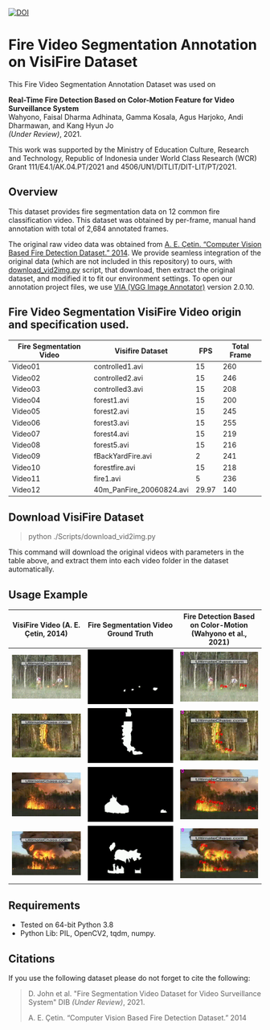 
[![DOI](https://zenodo.org/badge/406580603.svg)](https://zenodo.org/badge/latestdoi/406580603)

# Fire Video Segmentation Annotation on VisiFire Dataset 

This Fire Video Segmentation Annotation Dataset was used on

**Real-Time Fire Detection Based on Color-Motion Feature for Video Surveillance System**\
Wahyono, Faisal Dharma Adhinata, Gamma Kosala, Agus Harjoko, Andi Dharmawan, and Kang Hyun Jo\
*(Under Review)*, 2021. 

This work was supported by the Ministry of Education Culture, Research and Technology, Republic of Indonesia under World Class Research (WCR) Grant 111/E4.1/AK.04.PT/2021 and 4506/UN1/DITLIT/DIT-LIT/PT/2021.  

## Overview
This dataset provides fire segmentation data on 12 common fire classification video. This dataset was obtained by per-frame, manual hand annotation with total of 2,684 annotated frames.

The original raw video data was obtained from [A. E. Çetin. “Computer Vision Based Fire Detection Dataset.” 2014](http://signal.ee.bilkent.edu.tr/VisiFire/Demo/FireClips). We provide seamless integration of the original data (which are not included in this repository) to ours, with [download_vid2img.py](./Scripts/download_vid2img.py) script, that download, then extract the original dataset, and modified it to fit our environment settings. To open our annotation project files, we use [VIA (VGG Image Annotator)](https://www.robots.ox.ac.uk/~vgg/software/via/) version 2.0.10.

## Fire Video Segmentation VisiFire Video origin and specification used.

| Fire   Segmentation Video | Visifire Dataset          | FPS | Total Frame |
|---------------------------|---------------------------|-----|-------------|
| Video01                   | controlled1.avi           | 15  | 260         |
| Video02                   | controlled2.avi           | 15  | 246         |
| Video03                   | controlled3.avi           | 15  | 208         |
| Video04                   | forest1.avi               | 15  | 200         |
| Video05                   | forest2.avi               | 15  | 245         |
| Video06                   | forest3.avi               | 15  | 255         |
| Video07                   | forest4.avi               | 15  | 219         |
| Video08                   | forest5.avi               | 15  | 216         |
| Video09                   | fBackYardFire.avi | 2   | 241         |
| Video10                   | forestfire.avi            | 15  | 218         |
| Video11                   | fire1.avi         | 5   | 236         |
| Video12                   | 40m_PanFire_20060824.avi  | 29.97  | 140         |

## Download VisiFire Dataset
> python ./Scripts/download_vid2img.py

This command will download the original videos with parameters in the table above, and extract them into each video folder in the dataset automatically.

## Usage Example
| VisiFire Video (A. E. Çetin, 2014) | Fire Segmentation Video Ground Truth      | Fire Detection Based on Color-Motion (Wahyono et al., 2021) |
| ----------- | ----------- | ----------- |
| ![Alt Text](./README/Video01.gif)      | ![Alt Text](./README/Video01_GT.gif)       | ![Alt Text](./README/Video01_ML.gif)       |
| ![Alt Text](./README/Video02.gif)      | ![Alt Text](./README/Video02_GT.gif)       | ![Alt Text](./README/Video02_ML.gif)       |
| ![Alt Text](./README/Video04.gif)      | ![Alt Text](./README/Video04_GT.gif)       | ![Alt Text](./README/Video04_ML.gif)       |
| ![Alt Text](./README/Video05.gif)      | ![Alt Text](./README/Video05_GT.gif)       | ![Alt Text](./README/Video05_ML.gif)       |

## Requirements

- Tested on 64-bit Python 3.8
- Python Lib: PIL, OpenCV2, tqdm, numpy.

## Citations
If you use the following dataset please do not forget to cite the following:

>D. John et al. "Fire Segmentation Video Dataset for Video Surveillance System" DIB *(Under Review)*, 2021.
>
>A. E. Çetin. “Computer Vision Based Fire Detection Dataset.” 2014
